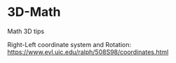 # 3D-Math
Math 3D tips

Right-Left coordinate system and Rotation:
https://www.evl.uic.edu/ralph/508S98/coordinates.html

